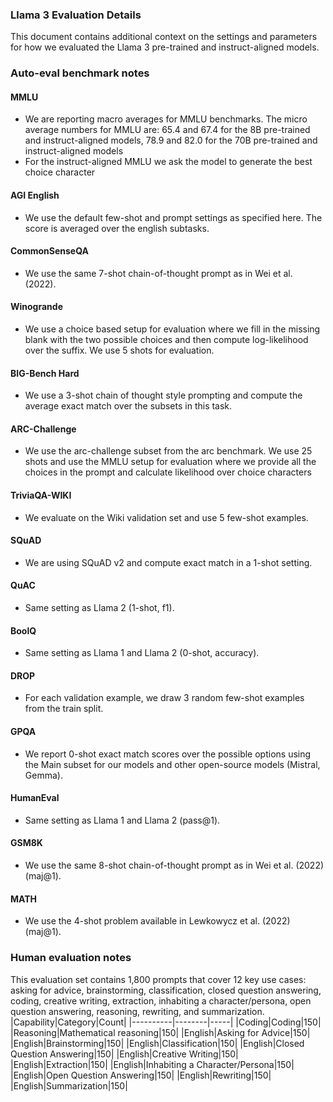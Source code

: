 
### Llama 3 Evaluation Details
This document contains additional context on the settings and parameters for how we evaluated the Llama 3 pre-trained and instruct-aligned models.
### Auto-eval benchmark notes
#### MMLU
- We are reporting macro averages for MMLU benchmarks. The micro average numbers for MMLU are: 65.4 and 67.4 for the 8B pre-trained and instruct-aligned models, 78.9 and 82.0 for the 70B pre-trained and instruct-aligned models
- For the instruct-aligned MMLU we ask the model to generate the best choice character
#### AGI English
- We use the default few-shot and prompt settings as specified here. The score is averaged over the english subtasks.
#### CommonSenseQA
- We use the same 7-shot chain-of-thought prompt as in Wei et al. (2022).
#### Winogrande
- We use a choice based setup for evaluation where we fill in the missing blank with the two possible choices and then compute log-likelihood over the suffix. We use 5 shots for evaluation.
#### BIG-Bench Hard
- We use a 3-shot chain of thought style prompting and compute the average exact match over the subsets in this task.
#### ARC-Challenge
- We use the arc-challenge subset from the arc benchmark. We use 25 shots and use the MMLU setup for evaluation where we provide all the choices in the prompt and calculate likelihood over choice characters
#### TriviaQA-WIKI
- We evaluate on the Wiki validation set and use 5 few-shot examples.
#### SQuAD
- We are using SQuAD v2 and compute exact match in a 1-shot setting.
#### QuAC
- Same setting as Llama 2 (1-shot, f1).
#### BoolQ
- Same setting as Llama 1 and Llama 2 (0-shot, accuracy).
#### DROP
- For each validation example, we draw 3 random few-shot examples from the train split.
#### GPQA
- We report 0-shot exact match scores over the possible options using the Main subset for our models and other open-source models (Mistral, Gemma).
#### HumanEval
- Same setting as Llama 1 and Llama 2 (pass@1).
#### GSM8K
- We use the same 8-shot chain-of-thought prompt as in Wei et al. (2022) (maj@1).
#### MATH
- We use the 4-shot problem available in Lewkowycz et al. (2022) (maj@1).
### Human evaluation notes
This evaluation set contains 1,800 prompts that cover 12 key use cases: asking for advice, brainstorming, classification, closed question answering, coding, creative writing, extraction, inhabiting a character/persona, open question answering, reasoning, rewriting, and summarization.
|Capability|Category|Count|
|----------|--------|-----|
|Coding|Coding|150|
|Reasoning|Mathematical reasoning|150|
|English|Asking for Advice|150|
|English|Brainstorming|150|
|English|Classification|150|
|English|Closed Question Answering|150|
|English|Creative Writing|150|
|English|Extraction|150|
|English|Inhabiting a Character/Persona|150|
|English|Open Question Answering|150|
|English|Rewriting|150|
|English|Summarization|150|


